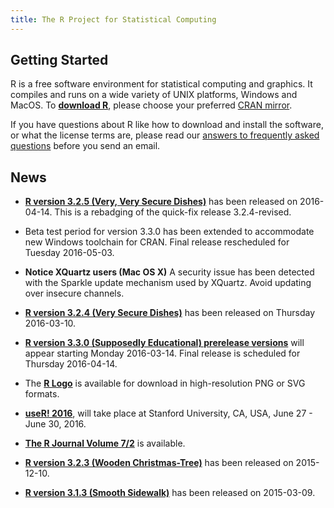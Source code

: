 ```yaml
---
title: The R Project for Statistical Computing
---
```


## Getting Started

R is a free software environment for statistical computing and graphics. It compiles and runs on a wide variety of UNIX platforms, Windows and MacOS. To **[download R](http://cran.r-project.org/mirrors.html)**, please choose your preferred [CRAN mirror](http://cran.r-project.org/mirrors.html).

If you have questions about R like how to download and install the software, or what the license terms are, please read our [answers to frequently asked questions](http://cran.R-project.org/faqs.html) before you send an email.

## News
-   [**R version 3.2.5 (Very, Very Secure Dishes)**](http://cran.r-project.org/src/base/R-3)
    has been released on 2016-04-14. This is a rebadging of the
    quick-fix release 3.2.4-revised.

-   Beta test period for version 3.3.0 has been extended to accommodate new
    Windows toolchain for CRAN. Final release rescheduled for Tuesday 2016-05-03.

-   **Notice XQuartz users (Mac OS X)** A security issue has been detected with
    the Sparkle update mechanism used by XQuartz. Avoid updating over
    insecure channels.

-   [**R version 3.2.4 (Very Secure Dishes)**](http://cran.r-project.org/src/base/R-3)
    has been released on Thursday 2016-03-10.

-   [**R version 3.3.0 (Supposedly Educational) prerelease versions**](http://cran.r-project.org/src/base-prerelease) will appear starting Monday 2016-03-14. Final release is scheduled for Thursday 2016-04-14. 


-   The [**R Logo**](http://www.r-project.org/logo) is available for download
    in high-resolution PNG or SVG formats.
    
-   **[useR! 2016](http://www.r-project.org/useR-2016)**,
	will take
    place at Stanford University, CA, USA, June 27 - June 30, 2016.

-   [**The R Journal Volume 7/2**](http://journal.r-project.org) is available.

-   [**R version 3.2.3 (Wooden Christmas-Tree)**](http://cran.r-project.org/src/base/R-3)
    has been released on 2015-12-10.

-   [**R version 3.1.3 (Smooth Sidewalk)**](http://cran.r-project.org/src/base/R-3) has been released on 2015-03-09.


<!--- (Boilerplate for release run-in)
-   [**R version 3.1.3 (Smooth Sidewalk) prerelease versions**](http://cran.r-project.org/src/base-prerelease) will appear starting February 28. Final release is scheduled for 2015-03-09. 
-->
